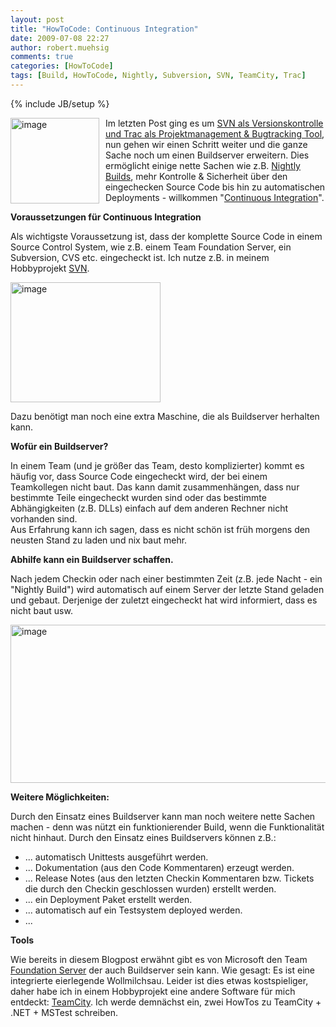 ```yaml
---
layout: post
title: "HowToCode: Continuous Integration"
date: 2009-07-08 22:27
author: robert.muehsig
comments: true
categories: [HowToCode]
tags: [Build, HowToCode, Nightly, Subversion, SVN, TeamCity, Trac]
---
```

{% include JB/setup %}
<p><a href="{{BASE_PATH}}/assets/wp-images/image777.png"><img style="border-right: 0px; border-top: 0px; margin: 0px 10px 0px 0px; border-left: 0px; border-bottom: 0px" height="137" alt="image" src="{{BASE_PATH}}/assets/wp-images/image-thumb755.png" width="142" align="left" border="0"></a> Im letzten Post ging es um <a href="{{BASE_PATH}}/2009/05/27/howtocode-fundamentale-sachen-mit-svn-trac/">SVN als Versionskontrolle und Trac als Projektmanagement &amp; Bugtracking Tool</a>, nun gehen wir einen Schritt weiter und die ganze Sache noch um einen Buildserver erweitern. Dies ermöglicht einige nette Sachen wie z.B. <a href="http://de.wikipedia.org/wiki/Nightly_Build">Nightly Builds</a>, mehr Kontrolle &amp; Sicherheit über den eingechecken Source Code bis hin zu automatischen Deployments - willkommen "<a href="http://de.wikipedia.org/wiki/Kontinuierliche_Integration">Continuous Integration</a>".</p><!--more--> <p><strong>Voraussetzungen für Continuous Integration</strong></p> <p>Als wichtigste Voraussetzung ist, dass der komplette Source Code in einem Source Control System, wie z.B. einem Team Foundation Server, ein Subversion, CVS etc. eingecheckt ist. Ich nutze z.B. in meinem Hobbyprojekt <a href="{{BASE_PATH}}/2009/07/08/howto-subversionsvn-windows-visual-studio/">SVN</a>.</p> <p><a href="{{BASE_PATH}}/assets/wp-images/image778.png"><img style="border-right: 0px; border-top: 0px; border-left: 0px; border-bottom: 0px" height="192" alt="image" src="{{BASE_PATH}}/assets/wp-images/image-thumb756.png" width="240" border="0"></a> </p> <p>Dazu benötigt man noch eine extra Maschine, die als Buildserver herhalten kann.</p> <p><strong>Wofür ein Buildserver?</strong></p> <p>In einem Team (und je größer das Team, desto komplizierter) kommt es häufig vor, dass Source Code eingecheckt wird, der bei einem Teamkollegen nicht baut. Das kann damit zusammenhängen, dass nur bestimmte Teile eingecheckt wurden sind oder das bestimmte Abhängigkeiten (z.B. DLLs) einfach auf dem anderen Rechner nicht vorhanden sind. <br>Aus Erfahrung kann ich sagen, dass es nicht schön ist früh morgens den neusten Stand zu laden und nix baut mehr.</p> <p><strong>Abhilfe kann ein Buildserver schaffen.</strong> </p> <p>Nach jedem Checkin oder nach einer bestimmten Zeit (z.B. jede Nacht - ein "Nightly Build") wird automatisch auf einem Server der letzte Stand geladen und gebaut. Derjenige der zuletzt eingecheckt hat wird informiert, dass es nicht baut usw.</p> <p><a href="{{BASE_PATH}}/assets/wp-images/image779.png"><img style="border-right: 0px; border-top: 0px; border-left: 0px; border-bottom: 0px" height="253" alt="image" src="{{BASE_PATH}}/assets/wp-images/image-thumb757.png" width="510" border="0"></a> </p> <p><strong>Weitere Möglichkeiten:</strong></p> <p>Durch den Einsatz eines Buildserver kann man noch weitere nette Sachen machen - denn was nützt ein funktionierender Build, wenn die Funktionalität nicht hinhaut. Durch den Einsatz eines Buildservers können z.B.:</p> <ul> <li>... automatisch Unittests ausgeführt werden.</li> <li>... Dokumentation (aus den Code Kommentaren) erzeugt werden.</li> <li>... Release Notes (aus den letzten Checkin Kommentaren bzw. Tickets die durch den Checkin geschlossen wurden) erstellt werden.</li> <li>... ein Deployment Paket erstellt werden.</li> <li>... automatisch auf ein Testsystem deployed werden. </li> <li>...</li></ul> <p><strong>Tools</strong></p> <p>Wie bereits in diesem Blogpost erwähnt gibt es von Microsoft den Team <a href="http://de.wikipedia.org/wiki/Team_Foundation_Server">Foundation Server</a> der auch Buildserver sein kann. Wie gesagt: Es ist eine integrierte eierlegende Wollmilchsau. Leider ist dies etwas kostspieliger, daher habe ich in einem Hobbyprojekt eine andere Software für mich entdeckt: <a href="http://www.jetbrains.com/teamcity/">TeamCity</a>. Ich werde demnächst ein, zwei HowTos zu TeamCity + .NET + MSTest schreiben.</p>

